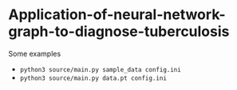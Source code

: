 # Application-of-neural-network-graph-to-diagnose-tuberculosis
Some examples

*   `python3 source/main.py sample_data config.ini`
*   `python3 source/main.py data.pt config.ini`
